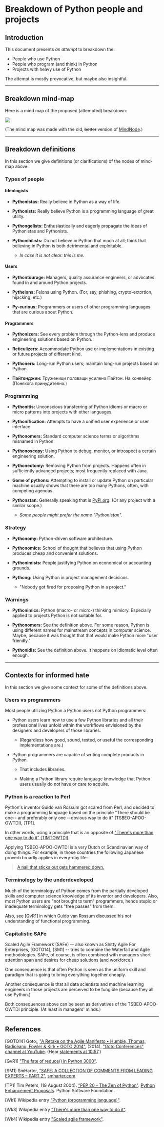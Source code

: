 # Breakdown of Python people and projects

## Introduction

This document presents *an attempt* to breakdown the:

- People who use Python
- People who program (and think) in Python
- Projects with heavy use of Python

The attempt is mostly provocative, but maybe also insightful. 

------

## Breakdown mind-map

Here is a mind map of the proposed (attempted) breakdown:

[![](./Diagrams/Breakdown-of-Python-people-and-projects/Breakdown-of-Python-people-and-projects-mind-map-BW.png)](./Diagrams/Breakdown-of-Python-people-and-projects/Breakdown-of-Python-people-and-projects-mind-map.pdf)

(The mind map was made with the old, ~~better~~ version of [MindNode](https://www.mindnode.com).)

------

## Breakdown definitions

In this section we give definitions (or clarifications) of the nodes of mind-map above.

### Types of people

#### Ideologists

- **Pythonistas:** Really believe in Python as a way of life.

- **Pythonists:** Really believe Python is a programming language of great utility.  

- **Pythongelists:** Enthusiastically and eagerly propagate the ideas of Pythonistas and Pythonists. 

- **Pythonihilists:** Do not believe in Python that much at all; think that believing in Python is both detrimental and exploitable.

    - *In case it is not clear: this is me*.

#### Users

- **Pythontourage:** Managers, quality assurance engineers, or advocates found in and around Python projects. 

- **Pythelons:** Felons using Python. (For, say, phishing, crypto-extortion, hijacking, etc.)

- **Py-curious:** Programmers or users of other programming languages that are curious about Python. 

#### Programmers

- **Pythonizers:** See every problem through the Python-lens and produce engineering solutions based on Python.

- **Reticulizers:** Accommodate Python use or implementations in existing or future projects of different kind.

- **Pythoners:** Long-run Python users; maintain long-run projects based on Python.

- **Пайтонджии:** Труженици ползващи усилено Пайтон. На конвейeр. (Понякога принудително.)

### Programming

- **Pythonitis:** Unconscious transferring of Python idioms or macro or micro patterns into projects with other languages.  

- **Pythonification:** Attempts to have a unified user experience or user interface 

- **Pythonomers:** Standard computer science terms or algorithms misnamed in Python. 

- **Pythonoscopy:** Using Python to debug, monitor, or introspect a certain engineering solution.

- **Pythonectomy:** Removing Python from projects. Happens often in sufficiently advanced projects; 
  most frequently replaced with Java. 

- **Game of pythons:** Attempting to install or update Python on particular machine usually shows 
  that there are too many Pythons, often, with competing agendas. 

- **Pythonstan:** Generally speaking that is [PyPI.org](https://pypi.org). (Or any project with a similar scope.)
  - *Some people might prefer the name "Pythonistan".*
  
### Strategy

- **Pythonomy:** Python-driven software architecture.  

- **Pythonomics:** School of thought that believes that using Python produces cheap and convenient solutions. 

- **Pythonimists:** People justifying Python on economical or accounting grounds. 

- **Pythong:** Using Python in project management decisions.
   - "Nobody got fired for proposing Python in a project." 

### Warnings

- **Pythonimics:** Python (macro- or micro-) thinking mimicry. Especially applied to projects Python is not suitable for. 

- **Pythonomers:** See the definition above. For some reason, Python is using different names for mainstream concepts
  in computer science. Maybe, because it was thought that that would make Python more "user friendly."

- **Pythonidis:** See the definition above. It happens on idiomatic level often enough.


------

## Contexts for informed hate

In this section we give some context for some of the definitions above.

### Users vs programmers

Most people utilizing Python a Python users not Python programmers:

- Python users learn how to use a few Python libraries and all their professional lives unfold within the workflows envisioned by the designers and developers of those libraries.

  - (Regardless how good, sound, tested, or useful the corresponding implementations are.)

- Python programmers are capable of writing complete products in Python.

  - That includes libraries.

  - Making a Python library require language knowledge that Python users usually do not have or care to acquire.

### Python is a reaction to Perl

Python's inventor Guido van Rossum got scared from Perl, and decided to make a programming language 
based on the principle "There should be one-- and preferably only one --obvious way to do it" (TSBEO-APOO-OWTDI), 
[TP1].

In other words, using a principle that is an opposite of 
["There's more than one way to do it" (TIMTOWTDI)](https://en.wikipedia.org/wiki/There's_more_than_one_way_to_do_it).

Applying TSBEO-APOO-OWTDI is a very Dutch or Scandinavian way of doing things. 
For example, in those countries the following Japanese proverb broadly applies in every-day life:

> [A nail that sticks out gets hammered down.](https://en.wiktionary.org/wiki/the_nail_that_sticks_out_gets_hammered_down)


### Terminology by the underdeveloped

Much of the terminology of Python comes from the partially developed skills and computer science knowledge of 
its inventor and developers. Also, most Python users are "not brought to term" programmers, hence stupid or
inadequate terminology gets "free passes" from them.

Also, see [GvR1] in which Guido van Rossum discussed his not understanding of functional programming.  

### Capitalistic SAFe

Scaled Agile Framework (SAFe) -- also known as Shitty Agile For Enterprises, [GOTO14], [SM1] -- 
tries to combine the Waterfall and Agile methodologies. SAFe, of course, is often combined with managers short attention span and desires for 
cheap solutions (and workforce.) 

One consequence is that often Python is seen as the uniform skill and paradigm 
that is going to bring everything together cheaply. 

Another consequence is that all data scientists and machine learning engineers in those projects are
perceived to be fungible (because they all use Python.)

Both consequences above can be seen as derivatives of the TSBEO-APOO-OWTDI principle. 
(At least in managers' minds.)

------

## References

[GOTO14] Goto;,
["A Retake on the Agile Manifesto • Humble, Thomas, Badiceanu, Fowler & Kirk • GOTO 2014"](https://www.youtube.com/watch?v=zNvmjPzdqKc),
(2014),
["Goto Conferences" channel at YouTube](https://www.youtube.com/c/GotoConferences).
(Hear [statements at 10:57](https://www.youtube.com/watch?v=zNvmjPzdqKc&t=657s).)

[GvR1] ["The fate of reduce() in Python 3000"](https://www.artima.com/weblogs/viewpost.jsp?thread=98196).

[SM1] SmHarter,
["SAFE: A COLLECTION OF COMMENTS FROM LEADING EXPERTS – PART 2"](https://www.smharter.com/blog/safe-a-collection-of-comments-from-leading-experts-2/),
[smharter.com](https://www.smharter.com).

[TP1] Tim Peters, (19 August 2004).
["PEP 20 – The Zen of Python"](https://peps.python.org/pep-0020/).
[Python Enhancement Proposals](https://peps.python.org). Python Software Foundation.

[Wk1] Wikipedia entry
["Python (programming language)"](https://en.wikipedia.org/wiki/Python_(programming_language)).

[Wk3] Wikipedia entry
["There's more than one way to do it"](https://en.wikipedia.org/wiki/There's_more_than_one_way_to_do_it").

[Wk4] Wikipedia entry
["Scaled agile framework"](https://en.wikipedia.org/wiki/Scaled_agile_framework).
